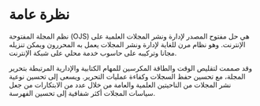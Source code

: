 # نظرة عامة

نظم المجلة المفتوحة (OJS) هي حل مفتوح المصدر لإدارة ونشر المجلات العلمية على الإنترنت. وهو نظام مرن للغاية لإدارة ونشر المجلات يعمل به المحررون ويمكن تنزيله مجانا وتركيبه على حاسوب خدمة محلي على شبكة الإنترنت.

وقد صممت لتقليص الوقت والطاقة المكرسين للمهام الكتابية والإدارية المرتبطة بتحرير المجلة، مع تحسين حفظ السجلات وكفاءة عمليات التحرير. ويسعى إلى تحسين نوعية نشر المجلات من الناحيتين العلمية والعامة من خلال عدد من الابتكارات من جعل سياسات المجلات أكثر شفافية إلى تحسين الفهرسة.
